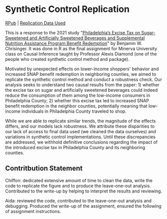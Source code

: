 # Synthetic Control Replication

[RPub](https://rpubs.com/chiffonng/cs130-final) | [Replication Data Used](https://ora.ox.ac.uk/objects/uuid:74e97397-1f7b-4b44-b22c-899d74fa0b83/files/dbv73c0570)

This is a response to the 2021 study "[Philadelphia’s Excise Tax on Sugar-Sweetened and Artificially Sweetened Beverages and Supplemental Nutrition Assistance Program Benefit Redemption](https://pmc.ncbi.nlm.nih.gov/articles/PMC8630475/)" by Benjamin W. Chrisinger. It was done in R as the final assignment for Minerva University class on Causal Inference taught by Professor Alexis Diamond (one of the people who created synthetic control method and package).

Motivated by unexpected effects on lower-income shoppers' behavior and increased SNAP benefit redemption in neighboring counties, we aimed to replicate the synthetic control method and conduct a robustness check. Our analysis seeks to understand two causal results from the paper: 1) whether the excise tax on sugar and artificially sweetened beverages could indeed reduce the consumption of them among the low-income consumers in Philadelphia County; 2) whether this excise tax led to increased SNAP benefit redemption in the neighbor counties, potentially meaning that low-income individuals in Philadelphia County traveled to shop. 

While we are able to replicate similar trends, the magnitude of the effects differs, and our models lack robustness. We attribute these disparities to our lack of access to final data used (we cleaned the data ourselves) and variations in synthetic control implementations. Until these discrepancies are addressed, we withhold definitive conclusions regarding the impact of the introduced excise tax in Philadelphia County and its neighboring counties.

## Contritbution Statement
Chiffon: dedicated extensive amount of time to clean the data, write the code to replicate the figure and to produce the leave-one-out analysis. Contributed to the write-up by helping to interpret the results and reviewing.

Aida: reviewed the code, contributed to the leave-one-out analysis and debugging. Produced the write-up of the assignment, ensured the following of assignment instructions.

